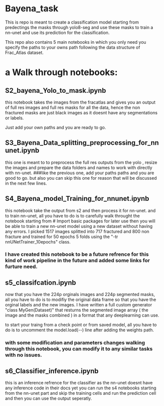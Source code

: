 # Bayena_task
  This is repo is meant to create a classification model starting from predectings the masks through yolo8-seg and use these masks to train a nn-unet and use its prediction for the classification.

  This repo also contains 5 main notebooks in which you only need you specify the paths to your owns path following the data structure of Frac_Atlas dataset.
  
# a Walk through notebooks:

  ## S2_bayena_Yolo_to_mask.ipynb
  this notebook takes the images from the fracatlas and gives you an output of full res images and full res masks for all the data, hence the non fractured masks are just black images as it doesnt have any segmentations or labels.

  Just add your own paths and you are ready to go.

  ## S3_Bayena_Data_splitting_preprocessing_for_nnunet.ipynb
  this one is meant to to preprocess the full res outputs from the yolo , resize the images and prepare the data folders and names to work with directly with nn-unet.
    ###like the previous one, add your paths paths and you are good to go. but also you can skip this one for reason that will be discussed in the next few lines.


  ## S4_Bayena_model_Training_for_nnunet.ipynb  
  this notebook take the output from s2 and then process it for nn-unet. and to train nn-unet, all you have to do is to carefully walk throught the notebook starting from # Import basic packages for later use
then you will be able to train a new nn-unet model using a new dataset without having any errors. I picked 1517 images splitted into 717 fractured and 800 non fracture and trained for 50 epochs 5 folds using the "-tr nnUNetTrainer_10epochs" class. 

  ### I have created this notebook to be a future refrence for this kind of work pipeline in the future and added some links  for furture need.

  ## s5_classifcation.ipynb
  now that you have the 224p orginals images and 224p segmented masks, all you have to do is to modifiy the original data frame so that you have the orginal labels and the new images. 
   I have written a full custom generator "class MyGen(Dataset)" that resturns the segmented image array ( the image and the masks combined ) in a format that any deeplearning can use.

   to start your traing from a check point or from saved model, all you have to do is to uncomment the model.load(--) line after adding the weights path.

  ### with some modification and parameters changes walking through this notebook, you can modify it to any similar tasks with no issues.

  ## s6_Classifier_inference.ipynb
  this is an inference refrence for the classifier as the nn-unet doesnt have any inference code in their docs yet you can run the s4 notebooks starting from the nn-unet part and skip the training cells and run the prediction cell and then you can use the output seperatly.




      
    
